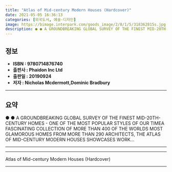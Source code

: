 ```yaml
---
title: "Atlas of Mid-century Modern Houses (Hardcover)"
date: 2021-05-05 16:36:13
categories: [외국도서, 예술-디자인]
image: https://bimage.interpark.com/goods_image/2/8/1/5/318362815s.jpg
description: ● ● A GROUNDBREAKING GLOBAL SURVEY OF THE FINEST MID-20TH-CENTURY HOMES - ONE OF THE MOST POPULAR STYLES OF OUR TIMEA FASCINATING COLLECTION OF MORE THAN 400
---
```


## **정보**

- **ISBN : 9780714876740**
- **출판사 : Phaidon Inc Ltd**
- **출판일 : 20190924**
- **저자 : Nicholas Mcdermott,Dominic Bradbury**

------



## **요약**

●  ●  A GROUNDBREAKING GLOBAL SURVEY OF THE FINEST MID-20TH-CENTURY HOMES - ONE OF THE MOST POPULAR STYLES OF OUR TIMEA FASCINATING COLLECTION OF MORE THAN 400 OF THE WORLDS MOST GLAMOROUS HOMES FROM MORE THAN 290 ARCHITECTS, THE ATLAS OF MID-CENTURY MODERN HOUSES SHOWCASES WORK... 

------



------


Atlas of Mid-century Modern Houses (Hardcover) 

------


